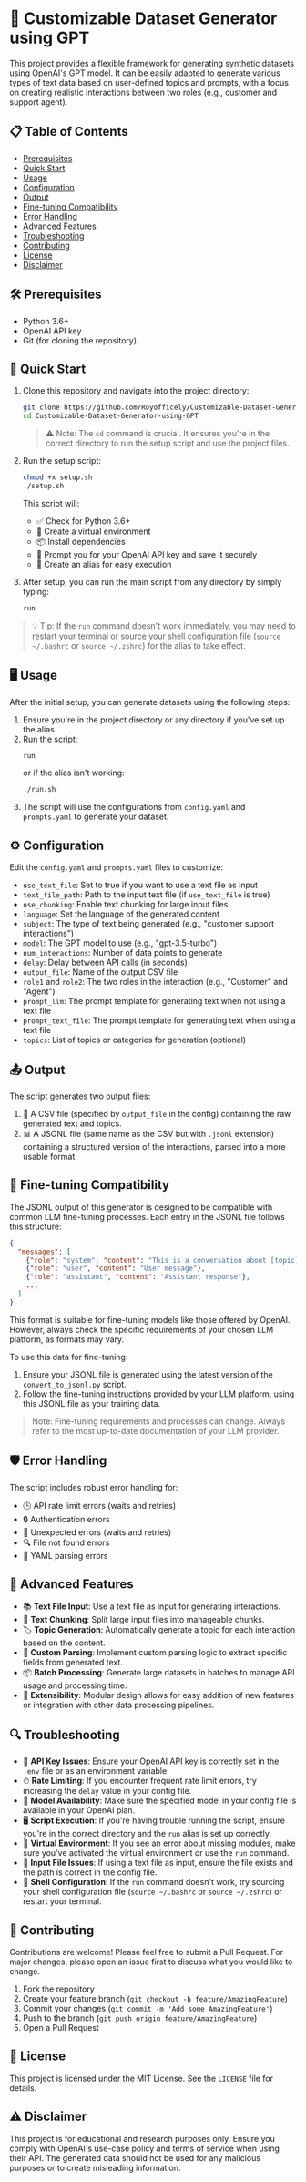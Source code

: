 # 🤖 Customizable Dataset Generator using GPT

This project provides a flexible framework for generating synthetic datasets using OpenAI's GPT model. It can be easily adapted to generate various types of text data based on user-defined topics and prompts, with a focus on creating realistic interactions between two roles (e.g., customer and support agent).

## 📋 Table of Contents

- [Prerequisites](#-prerequisites)
- [Quick Start](#-quick-start)
- [Usage](#-usage)
- [Configuration](#-configuration)
- [Output](#-output)
- [Fine-tuning Compatibility](#-fine-tuning-compatibility)
- [Error Handling](#-error-handling)
- [Advanced Features](#-advanced-features)
- [Troubleshooting](#-troubleshooting)
- [Contributing](#-contributing)
- [License](#-license)
- [Disclaimer](#-disclaimer)

## 🛠 Prerequisites

- Python 3.6+
- OpenAI API key
- Git (for cloning the repository)

## 🚀 Quick Start

1. Clone this repository and navigate into the project directory:
   ```bash
   git clone https://github.com/Royofficely/Customizable-Dataset-Generator-using-GPT.git
   cd Customizable-Dataset-Generator-using-GPT
   ```
   
   > ⚠️ Note: The `cd` command is crucial. It ensures you're in the correct directory to run the setup script and use the project files.

2. Run the setup script:
   ```bash
   chmod +x setup.sh
   ./setup.sh
   ```
   
   This script will:
   - ✅ Check for Python 3.6+
   - 🌿 Create a virtual environment
   - 📦 Install dependencies
   - 🔑 Prompt you for your OpenAI API key and save it securely
   - 🔗 Create an alias for easy execution

3. After setup, you can run the main script from any directory by simply typing:
   ```bash
   run
   ```

> 💡 Tip: If the `run` command doesn't work immediately, you may need to restart your terminal or source your shell configuration file (`source ~/.bashrc` or `source ~/.zshrc`) for the alias to take effect.

## 🖥 Usage

After the initial setup, you can generate datasets using the following steps:

1. Ensure you're in the project directory or any directory if you've set up the alias.
2. Run the script:
   ```bash
   run
   ```
   or if the alias isn't working:
   ```bash
   ./run.sh
   ```
3. The script will use the configurations from `config.yaml` and `prompts.yaml` to generate your dataset.

## ⚙ Configuration

Edit the `config.yaml` and `prompts.yaml` files to customize:

- `use_text_file`: Set to true if you want to use a text file as input
- `text_file_path`: Path to the input text file (if `use_text_file` is true)
- `use_chunking`: Enable text chunking for large input files
- `language`: Set the language of the generated content
- `subject`: The type of text being generated (e.g., "customer support interactions")
- `model`: The GPT model to use (e.g., "gpt-3.5-turbo")
- `num_interactions`: Number of data points to generate
- `delay`: Delay between API calls (in seconds)
- `output_file`: Name of the output CSV file
- `role1` and `role2`: The two roles in the interaction (e.g., "Customer" and "Agent")
- `prompt_llm`: The prompt template for generating text when not using a text file
- `prompt_text_file`: The prompt template for generating text when using a text file
- `topics`: List of topics or categories for generation (optional)

## 📤 Output

The script generates two output files:

1. 📄 A CSV file (specified by `output_file` in the config) containing the raw generated text and topics.
2. 📊 A JSONL file (same name as the CSV but with `.jsonl` extension) containing a structured version of the interactions, parsed into a more usable format.

## 🧠 Fine-tuning Compatibility

The JSONL output of this generator is designed to be compatible with common LLM fine-tuning processes. Each entry in the JSONL file follows this structure:

```json
{
  "messages": [
    {"role": "system", "content": "This is a conversation about [topic]. [role1] is the customer and [role2] is the support agent."},
    {"role": "user", "content": "User message"},
    {"role": "assistant", "content": "Assistant response"},
    ...
  ]
}
```

This format is suitable for fine-tuning models like those offered by OpenAI. However, always check the specific requirements of your chosen LLM platform, as formats may vary.

To use this data for fine-tuning:

1. Ensure your JSONL file is generated using the latest version of the `convert_to_jsonl.py` script.
2. Follow the fine-tuning instructions provided by your LLM platform, using this JSONL file as your training data.

> Note: Fine-tuning requirements and processes can change. Always refer to the most up-to-date documentation of your LLM provider.

## 🛡 Error Handling

The script includes robust error handling for:
- 🕒 API rate limit errors (waits and retries)
- 🔒 Authentication errors
- 🚫 Unexpected errors (waits and retries)
- 🔍 File not found errors
- 📝 YAML parsing errors

## 🔬 Advanced Features

- 📚 **Text File Input**: Use a text file as input for generating interactions.
- 🧩 **Text Chunking**: Split large input files into manageable chunks.
- 🏷 **Topic Generation**: Automatically generate a topic for each interaction based on the content.
- 🔧 **Custom Parsing**: Implement custom parsing logic to extract specific fields from generated text.
- 📦 **Batch Processing**: Generate large datasets in batches to manage API usage and processing time.
- 🔌 **Extensibility**: Modular design allows for easy addition of new features or integration with other data processing pipelines.

## 🔍 Troubleshooting

- 🔑 **API Key Issues**: Ensure your OpenAI API key is correctly set in the `.env` file or as an environment variable.
- ⏱ **Rate Limiting**: If you encounter frequent rate limit errors, try increasing the `delay` value in your config file.
- 🤖 **Model Availability**: Make sure the specified model in your config file is available in your OpenAI plan.
- 🖥 **Script Execution**: If you're having trouble running the script, ensure you're in the correct directory and the `run` alias is set up correctly.
- 🌿 **Virtual Environment**: If you see an error about missing modules, make sure you've activated the virtual environment or use the `run` command.
- 📄 **Input File Issues**: If using a text file as input, ensure the file exists and the path is correct in the config file.
- 🐚 **Shell Configuration**: If the `run` command doesn't work, try sourcing your shell configuration file (`source ~/.bashrc` or `source ~/.zshrc`) or restart your terminal.

## 🤝 Contributing

Contributions are welcome! Please feel free to submit a Pull Request. For major changes, please open an issue first to discuss what you would like to change.

1. Fork the repository
2. Create your feature branch (`git checkout -b feature/AmazingFeature`)
3. Commit your changes (`git commit -m 'Add some AmazingFeature'`)
4. Push to the branch (`git push origin feature/AmazingFeature`)
5. Open a Pull Request

## 📜 License

This project is licensed under the MIT License. See the `LICENSE` file for details.

## ⚠️ Disclaimer

This project is for educational and research purposes only. Ensure you comply with OpenAI's use-case policy and terms of service when using their API. The generated data should not be used for any malicious purposes or to create misleading information.
